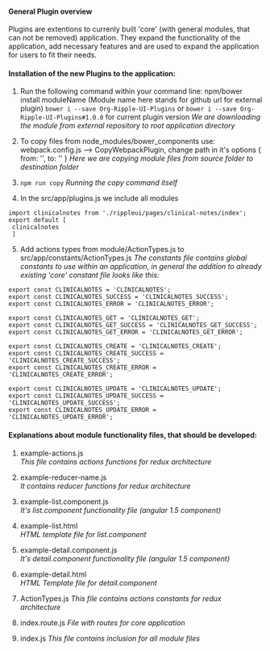 #### General Plugin overview
Plugins are extentions to currenly built 'core' (with general modules, that can not be removed) application. They expand the functionality of the application, add necessary features and are used to expand the application for users to fit their needs.   

#### Installation of the new Plugins to the application:  
1. Run the following command within your command line: npm/bower install moduleName (Module name here stands for github url for external plugin)
`bower i --save Org-Ripple-UI-Plugins` or `bower i --save Org-Ripple-UI-Plugins#1.0.0` for current plugin version
*We are downloading the module from external repository to root application directory*

2. To copy files from node_modules/bower_components use: webpack.config.js --> CopyWebpackPlugin, change path in it's options { from: '', to: '' }
*Here we are copying module files from source folder to destination folder*

3. `npm run copy`
*Running the copy command itself*

4. In the src/app/plugins.js we include all modules
```
import clinicalnotes from './rippleui/pages/clinical-notes/index';
export default [
 clinicalnotes
 ]
```
5. Add actions types from module/ActionTypes.js to src/app/constants/ActionTypes.js
*The constants file contains global constants to use within an application, in general the addition to already existing 'core' constant file looks like this:*
```
export const CLINICALNOTES = 'CLINICALNOTES';
export const CLINICALNOTES_SUCCESS = 'CLINICALNOTES_SUCCESS';
export const CLINICALNOTES_ERROR = 'CLINICALNOTES_ERROR';

export const CLINICALNOTES_GET = 'CLINICALNOTES_GET';
export const CLINICALNOTES_GET_SUCCESS = 'CLINICALNOTES_GET_SUCCESS';
export const CLINICALNOTES_GET_ERROR = 'CLINICALNOTES_GET_ERROR';

export const CLINICALNOTES_CREATE = 'CLINICALNOTES_CREATE';
export const CLINICALNOTES_CREATE_SUCCESS = 'CLINICALNOTES_CREATE_SUCCESS';
export const CLINICALNOTES_CREATE_ERROR = 'CLINICALNOTES_CREATE_ERROR';

export const CLINICALNOTES_UPDATE = 'CLINICALNOTES_UPDATE';
export const CLINICALNOTES_UPDATE_SUCCESS = 'CLINICALNOTES_UPDATE_SUCCESS';
export const CLINICALNOTES_UPDATE_ERROR = 'CLINICALNOTES_UPDATE_ERROR';
```

#### Explanations about module functionality files, that should be developed:
1. example-actions.js   
*This file contains actions functions for redux architecture*

2. example-reducer-name.js  
*It contains reducer functions for redux architecture*

3. example-list.component.js   
*It's list.component functionality file (angular 1.5 component)*

4. example-list.html  
*HTML template file for list.component*

5. example-detail.component.js  
*It's detail.component functionality file (angular 1.5 component)*

6. example-detail.html   
*HTML Template file for detail.component*

7. ActionTypes.js
*This file contains actions constants for redux architecture*

8. index.route.js
*File with routes for core application*

9. index.js
*This file contains inclusion for all module files*